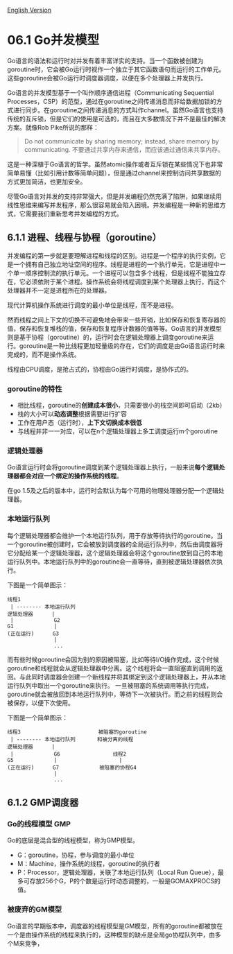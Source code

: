 [English Version](06.1.md)

# 06.1 Go并发模型

Go语言的语法和运行时对并发有着丰富详实的支持。当一个函数被创建为goroutine时，它会被Go运行时视作一个独立于其它函数语句而运行的工作单元。这些goroutine会被Go运行时调度器调度，以便在多个处理器上并发执行。

Go语言的并发模型基于一个叫作顺序通信进程（Communicating Sequential Processes，CSP）的范型，通过在goroutine之间传递消息而非给数据加锁的方式进行同步。在goroutine之间传递消息的方式叫作channel。虽然Go语言也支持传统的互斥锁，但是它们的使用是可选的，而且在大多数情况下并不是最佳的解决方案。就像Rob Pike所说的那样：

> Do not communicate by sharing memory; instead, share memory by communicating.
> 不要通过共享内存来通信，而应该通过通信来共享内存。

这是一种深植于Go语言的哲学。虽然atomic操作或者互斥锁在某些情况下也非常简单易懂（比如引用计数等简单问题），但是通过channel来控制访问共享数据的方式更加简洁，也更加安全。

尽管Go语言对并发的支持非常强大，但是并发编程仍然充满了陷阱，如果继续用线性思维来编写并发程序，那么很容易就会陷入困境。并发编程是一种新的思维方式，它需要我们重新思考并发编程的方式。

## 6.1.1 进程、线程与协程（goroutine）

并发编程的第一步就是要理解进程和线程的区别。进程是一个程序的执行实例，它是一个拥有自己独立地址空间的程序。线程是进程的一个执行单元，它是进程中一个单一顺序控制流的执行单元。一个进程可以包含多个线程，但是线程不能独立存在，它必须依附于某个进程。操作系统会将线程调度到某个处理器上执行，而这个处理器并不一定是进程所在的处理器。

现代计算机操作系统进行调度的最小单位是线程，而不是进程。

然而线程之间上下文的切换不可避免地会带来一些开销，比如保存和恢复寄存器的值，保存和恢复堆栈的值，保存和恢复程序计数器的值等等。Go语言的并发模型则是基于协程（goroutine）的，运行时会在逻辑处理器上调度goroutine来运行。goroutine是一种比线程更加轻量级的存在，它们的调度是由Go语言运行时来完成的，而不是操作系统。

线程由CPU调度，是抢占式的，协程由Go运行时调度，是协作式的。

### goroutine的特性

- 相比线程，goroutine的**创建成本很小**，只需要很小的栈空间即可启动（2kb）
- 栈的大小可以**动态调整**根据需要进行扩容
- 工作在用户态（运行时），**上下文切换成本很低**
- 与线程并非一一对应，可以在n个逻辑处理器上多工调度运行m个goroutine

### 逻辑处理器

Go语言运行时会将goroutine调度到某个逻辑处理器上执行，一般来说**每个逻辑处理器都会对应一个绑定的操作系统的线程**。

在go 1.5及之后的版本中，运行时会默认为每个可用的物理处理器分配一个逻辑处理器。

### 本地运行队列

每个逻辑处理器都会维护一个本地运行队列，用于存放等待执行的goroutine。当一个goroutine被创建时，它会被放到调度器的全局运行队列中，然后由调度器将它分配给某一个逻辑处理器，这个逻辑处理器会将这个goroutine放到自己的本地运行队列中。本地运行队列中的goroutine会一直等待，直到被逻辑处理器依次执行。

下图是一个简单图示：

```
线程1
 | -------- 本地运行队列
逻辑处理器      |
 |             G2
G1             |
(正在运行)      G3
               |
               ...
```

而有些时候goroutine会因为别的原因被阻塞，比如等待I/O操作完成，这个时候goroutine和线程就会从逻辑处理器中分离。这个线程将会一直阻塞直到调用的返回。与此同时调度器会创建一个新线程并将其绑定到这个逻辑处理器上，并从本地运行队列中取出一个goroutine来执行。
一旦被阻塞的系统调用等执行完成，goroutine就会被放回到本地运行队列中，等待下一次被执行。而之前的线程则会被保存，以便下次使用。

下图是一个简单图示：

```
线程3                         被阻塞的goroutine
 | -------- 本地运行队列       和被分离的线程
逻辑处理器      |
 |             G6                 线程2
G5             |                    |
(正在运行)      G7             被阻塞的协程G4
               |
               ...
```

## 6.1.2 GMP调度器

### Go的线程模型 GMP

Go的底层是混合型的线程模型，称为GMP模型。

- G：goroutine，协程，参与调度的最小单位
- M：Machine，操作系统的线程，goroutine的执行者
- P：Processor，逻辑处理器，关联了本地运行队列（Local Run Queue），最多可存放256个G，P的个数是运行时动态调整的，一般是GOMAXPROCS的值。

### 被废弃的GM模型

Go语言的早期版本中，调度器的线程模型是GM模型，所有的goroutine都被放在一个是由操作系统的线程来执行的，这种模型的缺点是全局go协程队列中，由多个M来竞争，